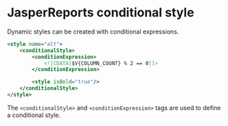 # JasperReports conditional style

Dynamic styles can be created with conditional expressions.  

```xml
<style name="alt">
    <conditionalStyle>
        <conditionExpression>
            <![CDATA[$V{COLUMN_COUNT} % 2 == 0]]>
        </conditionExpression>

        <style isBold="true"/>
    </conditionalStyle>
</style>
```

The `<conditionalStyle>` and `<conditionExpression>` tags are used to define a conditional style.   


